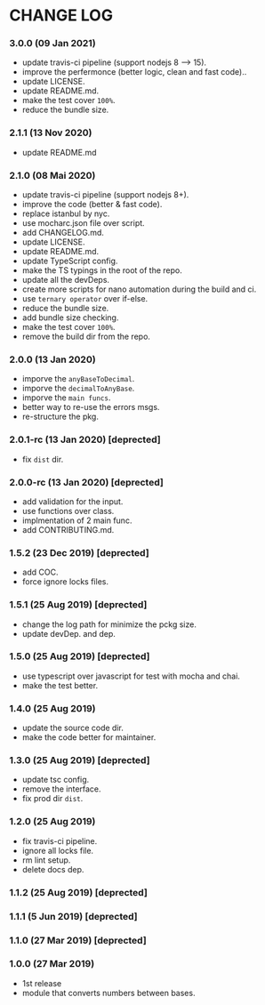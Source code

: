 # CHANGE LOG

### 3.0.0 (09 Jan 2021)
  - update travis-ci pipeline (support nodejs 8 --> 15).
  - improve the perfermonce (better logic, clean and fast code)..
  - update LICENSE.
  - update README.md.
  - make the test cover `100%`.
  - reduce the bundle size.

### 2.1.1 (13 Nov 2020)
  - update README.md 

### 2.1.0 (08 Mai 2020)
  - update travis-ci pipeline (support nodejs 8+).
  - improve the code (better & fast code).
  - replace istanbul by nyc.
  - use mocharc.json file over script.
  - add CHANGELOG.md.
  - update LICENSE.
  - update README.md.
  - update TypeScript config.
  - make the TS typings in the root of the repo.
  - update all the devDeps.
  - create more scripts for nano automation during the build and ci.
  - use `ternary operator` over if-else.
  - reduce the bundle size.
  - add bundle size checking.
  - make the test cover `100%`.
  - remove the build dir from the repo.

### 2.0.0 (13 Jan 2020)
  - imporve the `anyBaseToDecimal`.
  - imporve the `decimalToAnyBase`.
  - imporve the `main funcs`.
  - better way to re-use the errors msgs.
  - re-structure the pkg.

### 2.0.1-rc (13 Jan 2020) [deprected]
  - fix `dist` dir.

### 2.0.0-rc (13 Jan 2020) [deprected]
  - add validation for the input.
  - use functions over class.
  - implmentation of 2 main func.
  - add CONTRIBUTING.md.

### 1.5.2 (23 Dec 2019) [deprected]
  - add COC.
  - force ignore locks files.

### 1.5.1 (25 Aug 2019) [deprected]
  - change the log path for minimize the pckg size.
  - update devDep. and dep.

### 1.5.0 (25 Aug 2019) [deprected]
  - use typescript over javascript for test with mocha and chai.
  - make the test better.

### 1.4.0 (25 Aug 2019)
  - update the source code dir.
  - make the code better for maintainer.

### 1.3.0 (25 Aug 2019) [deprected]
  - update tsc config.
  - remove the interface.
  - fix prod dir `dist`.

### 1.2.0 (25 Aug 2019)
  - fix travis-ci pipeline.
  - ignore all locks file.
  - rm lint setup.
  - delete docs dep.

### 1.1.2 (25 Aug 2019) [deprected]

### 1.1.1 (5 Jun 2019) [deprected]

### 1.1.0 (27 Mar 2019) [deprected]

### 1.0.0 (27 Mar 2019)
  - 1st release
  - module that converts numbers between bases.
